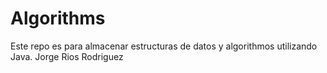 # Algorithms
Este repo es para almacenar estructuras de datos y algorithmos utilizando Java.
Jorge Rios Rodriguez
